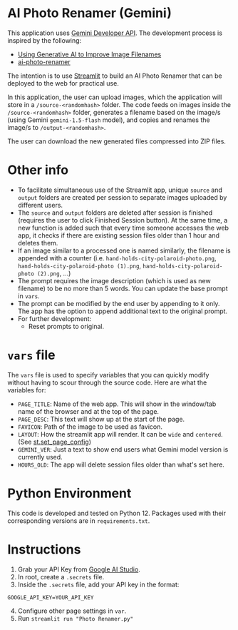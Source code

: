 # AI Photo Renamer (Gemini)
This application uses [Gemini Developer API](https://ai.google.dev/). The development process is inspired by the following:

* [Using Generative AI to Improve Image Filenames](https://www.raymondcamden.com/2024/01/26/using-generative-ai-to-improve-image-filenames)
* [ai-photo-renamer](https://github.com/philspaceagency/ai-photo-renamer)

The intention is to use [Streamlit](https://streamlit.io/) to build an AI Photo Renamer that can be deployed to the web for practical use.

In this application, the user can upload images, which the application will store in a `/source-<randomhash>` folder. The code feeds on images inside the `/source-<randomhash>` folder, generates a filename based on the image/s (using Gemini `gemini-1.5-flash` model), and copies and renames the image/s to `/output-<randomhash>`.

The user can download the new generated files compressed into ZIP files.

# Other info
* To facilitate simultaneous use of the Streamlit app, unique `source` and `output` folders are created per session to separate images uploaded by different users. 
* The `source` and `output` folders are deleted after session is finished (requires the user to click Finished Session button). At the same time, a new function is added such that every time someone accesses the web app, it checks if there are existing session files older than 1 hour and deletes them.
* If an image similar to a processed one is named similarly, the filename is appended with a counter (i.e. `hand-holds-city-polaroid-photo.png`, `hand-holds-city-polaroid-photo (1).png`, `hand-holds-city-polaroid-photo (2).png`, ...)
* The prompt requires the image description (which is used as new filename) to be no more than 5 words. You can update the base prompt in `vars`.
* The prompt can be modified by the end user by appending to it only. The app has the option to append additional text to the original prompt.
* For further development:
    * Reset prompts to original.

# `vars` file
The `vars` file is used to specify variables that you can quickly modify without having to scour through the source code. Here are what the variables for:

* `PAGE_TITLE`: Name of the web app. This will show in the window/tab name of the browser and at the top of the page.
* `PAGE_DESC`: This text will show up at the start of the page.
* `FAVICON`: Path of the image to be used as favicon.
* `LAYOUT`: How the streamlit app will render. It can be `wide` and `centered`. (See [st.set_page_config](https://docs.streamlit.io/develop/api-reference/configuration/st.set_page_config))
* `GEMINI_VER`: Just a text to show end users what Gemini model version is currently used.
* `HOURS_OLD`: The app will delete session files older than what's set here.


# Python Environment
This code is developed and tested on Python 12. Packages used with their corresponding versions are in `requirements.txt`.

# Instructions
1. Grab your API Key from [Google AI Studio](https://aistudio.google.com/).
2. In root, create a `.secrets` file.
3. Inside the `.secrets` file, add your API key in the format:
```
GOOGLE_API_KEY=YOUR_API_KEY
```
4. Configure other page settings in `var`.
5. Run `streamlit run "Photo Renamer.py"`

